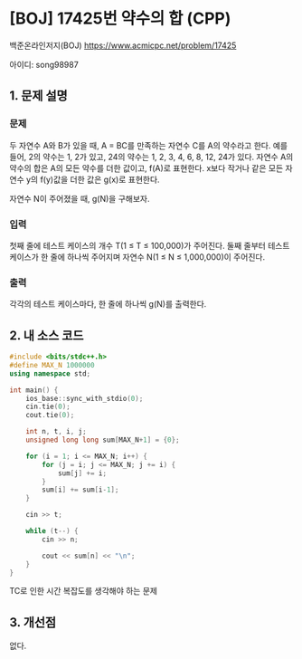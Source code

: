 # [BOJ] 17425번 약수의 합 (CPP)


백준온라인저지(BOJ) https://www.acmicpc.net/problem/17425


아이디: song98987


## 1. 문제 설명

### 문제
두 자연수 A와 B가 있을 때, A = BC를 만족하는 자연수 C를 A의 약수라고 한다. 예를 들어, 2의 약수는 1, 2가 있고, 24의 약수는 1, 2, 3, 4, 6, 8, 12, 24가 있다. 자연수 A의 약수의 합은 A의 모든 약수를 더한 값이고, f(A)로 표현한다. x보다 작거나 같은 모든 자연수 y의 f(y)값을 더한 값은 g(x)로 표현한다.

자연수 N이 주어졌을 때, g(N)을 구해보자.

### 입력
첫째 줄에 테스트 케이스의 개수 T(1 ≤ T ≤ 100,000)가 주어진다. 둘째 줄부터 테스트 케이스가 한 줄에 하나씩 주어지며 자연수 N(1 ≤ N ≤ 1,000,000)이 주어진다.

### 출력
각각의 테스트 케이스마다, 한 줄에 하나씩 g(N)를 출력한다.

## 2. 내 소스 코드

```c++
#include <bits/stdc++.h>
#define MAX_N 1000000
using namespace std;

int main() {
    ios_base::sync_with_stdio(0);
    cin.tie(0);
    cout.tie(0);

    int n, t, i, j;
    unsigned long long sum[MAX_N+1] = {0};

    for (i = 1; i <= MAX_N; i++) {
        for (j = i; j <= MAX_N; j += i) {
            sum[j] += i;
        }
        sum[i] += sum[i-1];
    }

    cin >> t;

    while (t--) {
        cin >> n;

        cout << sum[n] << "\n";
    }
}
```

TC로 인한 시간 복잡도를 생각해야 하는 문제

## 3. 개선점

없다.